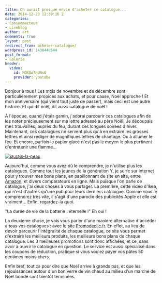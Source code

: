 ```yaml
---
title: On aurait presque envie d'acheter ce catalogue...
date: 2014-12-23 12:39:16 Z
categories:
- Consommacteur
- Liveblog
author: art
comments: true
layout: post
redirect_from: acheter-catalogue/
wordpress_id: 1438449544
post_format:
- Galerie
header:
  video:
    id: MOXQo7nURs0
    provider: youtube
---
```


Bonjour à tous ! Les mois de novembre et de décembre sont particulièrement propices aux achats, et pour cause, Noël approche ! Et mon anniversaire (qui vient tout juste de passer), mais ceci est une autre histoire. Et qui dit noël, dit aussi catalogue de noël !

À l'époque, quand j'étais gamin, j'adorai parcourir ces catalogues afin de les noter précieusement sur ma lettre adressé au père Noël. Je découpais mes trouvailles, auprès du feu, durant ces longues soirées d'hiver. Maintenant, ces catalogues ne servent plus qu'à en extraire les grosses lettres et ainsi rédiger de magnifiques lettres de chantage. Ou à allumer le feu. Et encore, parfois le papier glacé n'est pas le moyen le plus pertinent d'entretenir une flamme...

<a href="https://irz.fr/recherche?q=jaurais-la-peau"><img alt="jaurais-la-peau" data-src="https://static.irz.fr/2014/12/jaurais-la-peau-640x151.jpg" src="https://static.irz.fr/thumb.php?size=<100&crop=0&src=https://static.irz.fr/2014/12/jaurais-la-peau-640x151.jpg" /></a>

Aujourd'hui, comme vous avez dû le comprendre, je n'utilise plus les catalogues. Comme tout les jeunes de la génération Y, je surfe sur internet pour y trouver mes bons plans, en papillonnant de site en site, entre [Amazon](https://irz.fr/amazon), et divers comparateurs en ligne. Mais puisque l'on parle de catalogue, j'ai deux choses à vous partager. La première, cette vidéo d'Ikea, qui n'est d'autres qu'une pub pour leurs derniers catalogue. Comme vous le comprendrez très vite, il s'agit d'une parodie des publicités Apple et elle est vraiment... Enfin, regardez-la quoi.

"La durée de vie de la batterie : éternelle !" Eh oui !

La deuxième chose, je vais vous parler d'une manière alternative d'accéder à tous vos catalogues : avec le site [Promodeclic.fr](http://www.promodeclic.fr/grenoble). En effet, au lieu de devoir parcourir l'intégralité de chaque catalogue, ce site vous permet d'extraire les meilleurs produits, les meilleurs bons plans de chaque catalogue. Les 3 meilleures promotions sont donc affichées, et ce, sans avoir à ouvrir le catalogue en question. Le service est aussi spécialisé dans les coupons de réduction, pratique si vous voulez payer vos pâtes 50 centimes moins chers.

Enfin bref, tout ça pour dire que Noël arrive à grands pas, et que les réjouissances autour d'un bon verre de vin chaud au milieu d'un marché de Noël bondé sont bientôt terminées.
